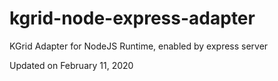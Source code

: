 # kgrid-node-express-adapter
KGrid Adapter for NodeJS Runtime, enabled by express server


Updated on February 11, 2020
